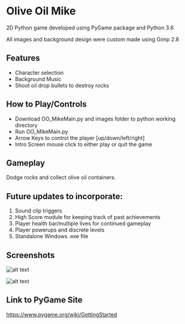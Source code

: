 # Olive Oil Mike
2D Python game developed using PyGame package and Python 3.6

All images and background design were custom made using Gimp 2.8

## Features
  - Character selection
  - Background Music
  - Shoot oil drop bullets to destroy rocks

## How to Play/Controls
  - Download OO_MikeMain.py and images folder to python working directory
  - Run OO_MikeMain.py
  - Arrow Keys to control the player [up/down/left/right]
  - Intro Screen mouse click to either play or quit the game
  
## Gameplay
  Dodge rocks and collect olive oil containers.
  
## Future updates to incorporate:
  1. Sound clip triggers
  2. High Score module for keeping track of past achievements
  3. Player health bar/multiple lives for continued gameplay
  4. Player powerups and discrete levels
  5. Standalone Windows .exe file

## Screenshots
![alt text](IntroScreen.png "Intro Screen Screen")

![alt text](Gameplay.png "Typical game display")

## Link to PyGame Site
https://www.pygame.org/wiki/GettingStarted


